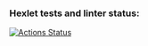 ### Hexlet tests and linter status:
[![Actions Status](https://github.com/Mirrasol/python-project-52/actions/workflows/hexlet-check.yml/badge.svg)](https://github.com/Mirrasol/python-project-52/actions)